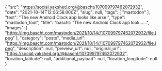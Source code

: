 {
  "src": "https://social.yakshed.org/@bascht/107099797462072932",
  "date": "2021-10-14T12:06:58.000Z",
  "slug": null,
  "tags": [
    "mastodon"
  ],
  "text": "The new Android Clock app looks like arse.",
  "type": "mastodon_toot",
  "title": "bascht: “The new Android Clock app look……",
  "images": [
    "https://img.bascht.com/mastodon/2021/10/14//107099797462072932/file.jpeg"
  ],
  "category": "posts",
  "media_url": "https://img.bascht.com/mastodon/2021/10/14//107099797462072932/file.jpeg",
  "description": null,
  "preview_url": null,
  "original_url": "https://social.yakshed.org/@bascht/107099797462072932",
  "location_latitude": null,
  "additional_payload": null,
  "location_longitude": null
}